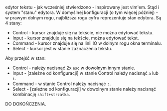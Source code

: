 edytor tekstu - jak wcześniej stwierdzono - inspirowany jest vim'em.
Stąd i system "stanu" edytora. W domyślnej konfiguracji (o tym więcej później) - w prawym dolnym rogu, najbliższa rogu cyfru reprezentuje stan edytora.
Są 4 stany:
* Control - kursor znajduje się na tekście, nie można edytować tekstu.
* Input - kursor znajduje się na tekście, można edytować tekst.
* Command - kursor znajduje się na linii IO w dolnym rogu okna terminalu.
* Select - kursor jest w stanie zaznaczenia tekstu.

Aby przejść w stan:
* Control - należy nacisnąć 2x `esc` w dowolnym innym stanie.
* Input - [zależne od konfiguracji] w stanie Control należy nacisnąć `a` lub `i`.
* Command - w stanie Control należy nacisnąć `:`.
* Select - [zależne od konfiguracji] w dowolnym stanie należy nacisnąć kombinację `shift+strzałka`.

DO DOKOŃCZENIA.
